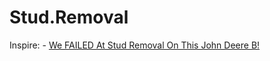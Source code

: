 # Stud.Removal
Inspire: - [We FAILED At Stud Removal On This John Deere B!](https://youtu.be/z9nIOI4kF0M)
